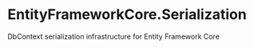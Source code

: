 # EntityFrameworkCore.Serialization
DbContext serialization infrastructure for Entity Framework Core
